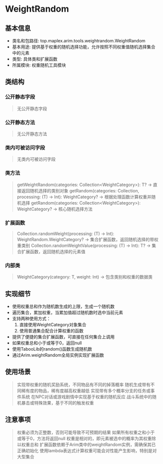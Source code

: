 # WeightRandom

## 基本信息
- 类名和包路径: top.maplex.arim.tools.weightrandom.WeightRandom
- 基本用途: 提供基于权重的随机选择功能，允许按照不同权重值随机选择集合中的元素
- 类型: 具体类和扩展函数
- 所属模块: 权重随机工具模块

## 类结构

### 公开静态字段
> 无公开静态字段

### 公开静态方法
> 无公开静态方法

### 类内可被访问字段
> 无类内可被访问字段

### 类方法
> getWeightRandom(categories: Collection<WeightCategory<T>>): T? -> 直接返回随机选择的类别对象
> getRandom(categories: Collection<T>, processing: (T) -> Int): WeightCategory<T>? -> 根据处理函数计算权重并随机选择
> getRandom(categories: Collection<WeightCategory<T>>): WeightCategory<T>? -> 核心随机选择方法

### 扩展函数
> Collection<T>.randomWeight(processing: (T) -> Int): WeightRandom.WeightCategory<T>? -> 集合扩展函数，返回随机选择的带权重类别
> Collection<T>.randomWeightValue(processing: (T) -> Int): T? -> 集合扩展函数，返回随机选择的元素值

### 内部类
> WeightCategory<T>(category: T, weight: Int) -> 包含类别和权重的数据类

## 实现细节
- 使用权重总和作为随机数生成的上限，生成一个随机数
- 遍历集合，累加权重，当累加值超过随机数时选中当前元素
- 支持两种使用方式：
  1. 直接使用WeightCategory对象集合
  2. 使用普通集合配合计算权重的函数
- 提供了便捷的集合扩展函数，可直接在任何集合上调用
- 如果权重总和小于或等于0，返回null
- 使用TabooLib的random()函数生成随机数
- 通过Arim.weightRandom全局实例实现扩展函数

## 使用场景
> 实现带权重的随机奖励系统，不同物品有不同的掉落概率
> 随机生成带有不同稀有度的物品，稀有度越高权重越低
> 实现带有多个概率分支的任务或事件系统
> 在NPC对话或游戏剧情中实现基于权重的随机反应
> 战斗系统中的随机暴击或特殊效果，基于不同的触发权重

## 注意事项
> 权重必须为正整数，否则可能导致不可预期的结果
> 如果所有权重之和小于或等于0，方法将返回null
> 权重是相对的，即元素被选中的概率为其权重除以权重总和
> 扩展函数依赖于Arim类中的weightRandom实例，需确保其已正确初始化
> 使用lambda表达式计算权重可能会对性能产生影响，特别是对大型集合
